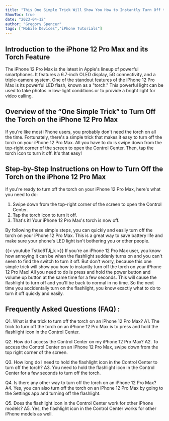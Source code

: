 ```yaml
---
title: "This One Simple Trick Will Show You How to Instantly Turn Off the Torch on Your iPhone 12 Pro Max!"
ShowToc: true 
date: "2023-04-12"
author: "Gregory Spencer" 
tags: ["Mobile Devices","iPhone Tutorials"]
---
```

## Introduction to the iPhone 12 Pro Max and its Torch Feature

The iPhone 12 Pro Max is the latest in Apple's lineup of powerful smartphones. It features a 6.7-inch OLED display, 5G connectivity, and a triple-camera system. One of the standout features of the iPhone 12 Pro Max is its powerful LED flash, known as a "torch." This powerful light can be used to take photos in low-light conditions or to provide a bright light for video calling. 

## Overview of the “One Simple Trick” to Turn Off the Torch on the iPhone 12 Pro Max

If you're like most iPhone users, you probably don't need the torch on all the time. Fortunately, there's a simple trick that makes it easy to turn off the torch on your iPhone 12 Pro Max. All you have to do is swipe down from the top-right corner of the screen to open the Control Center. Then, tap the torch icon to turn it off. It's that easy!

## Step-by-Step Instructions on How to Turn Off the Torch on the iPhone 12 Pro Max

If you're ready to turn off the torch on your iPhone 12 Pro Max, here's what you need to do:

1. Swipe down from the top-right corner of the screen to open the Control Center.
2. Tap the torch icon to turn it off.
3. That's it! Your iPhone 12 Pro Max's torch is now off.

By following these simple steps, you can quickly and easily turn off the torch on your iPhone 12 Pro Max. This is a great way to save battery life and make sure your phone's LED light isn't bothering you or other people.

{{< youtube Tstkc6TJj_k >}} 
If you're an iPhone 12 Pro Max user, you know how annoying it can be when the flashlight suddenly turns on and you can't seem to find the switch to turn it off. But don't worry, because this one simple trick will show you how to instantly turn off the torch on your iPhone 12 Pro Max! All you need to do is press and hold the power button and volume up button at the same time for a few seconds. This will cause the flashlight to turn off and you'll be back to normal in no time. So the next time you accidentally turn on the flashlight, you know exactly what to do to turn it off quickly and easily.

## Frequently Asked Questions (FAQ) :
Q1. What is the trick to turn off the torch on an iPhone 12 Pro Max?
A1. The trick to turn off the torch on an iPhone 12 Pro Max is to press and hold the flashlight icon in the Control Center.

Q2. How do I access the Control Center on my iPhone 12 Pro Max?
A2. To access the Control Center on an iPhone 12 Pro Max, swipe down from the top right corner of the screen.

Q3. How long do I need to hold the flashlight icon in the Control Center to turn off the torch?
A3. You need to hold the flashlight icon in the Control Center for a few seconds to turn off the torch.

Q4. Is there any other way to turn off the torch on an iPhone 12 Pro Max?
A4. Yes, you can also turn off the torch on an iPhone 12 Pro Max by going to the Settings app and turning off the flashlight.

Q5. Does the flashlight icon in the Control Center work for other iPhone models?
A5. Yes, the flashlight icon in the Control Center works for other iPhone models as well.


